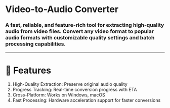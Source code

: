 # Video-to-Audio Converter
### A fast, reliable, and feature-rich tool for extracting high-quality audio from video files. Convert any video format to popular audio formats with customizable quality settings and batch processing capabilities.
---
# 🎵 Features

1. High-Quality Extraction: Preserve original audio quality 
2. Progress Tracking: Real-time conversion progress with ETA
3. Cross-Platform: Works on Windows, macOS
4. Fast Processing: Hardware acceleration support for faster conversions
